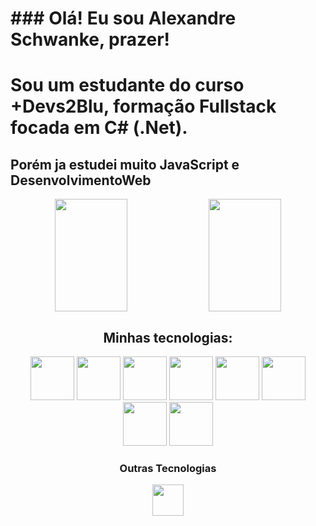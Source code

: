 <h1 color="orange">### Olá! Eu sou Alexandre Schwanke, prazer!</h1>

# Sou um estudante do curso +Devs2Blu, formação Fullstack focada em C# (.Net).

## Porém ja estudei muito JavaScript e DesenvolvimentoWeb

<div align="center">
  <img align="center" width="48%" height="180em" display="inline" src="https://github-readme-stats.vercel.app/api?username=AlexSchwC&show_icons=true&theme=slateorange">
  <img align="center" width="48%" height="180em" display="inline" src="https://github-readme-stats.vercel.app/api/top-langs/?username=AlexSchwC&layout=compact&theme=slateorange">
</div>

##

<h2 align="center">Minhas tecnologias:</h2>
<div align="center">
  <img width="70rem" src="https://cdn.jsdelivr.net/gh/devicons/devicon/icons/html5/html5-original.svg" />
  <img width="70rem" src="https://cdn.jsdelivr.net/gh/devicons/devicon/icons/css3/css3-original.svg" />
  <img width="70rem" src="https://cdn.jsdelivr.net/gh/devicons/devicon/icons/sass/sass-original.svg" />
  <img width="70rem" src="https://cdn.jsdelivr.net/gh/devicons/devicon/icons/javascript/javascript-original.svg" />
  <img width="70rem" src="https://cdn.jsdelivr.net/gh/devicons/devicon/icons/mongodb/mongodb-original.svg" />
  <img width="70rem" src="https://cdn.jsdelivr.net/gh/devicons/devicon/icons/nodejs/nodejs-original.svg" />
  <img width="70rem" src="https://cdn.jsdelivr.net/gh/devicons/devicon/icons/express/express-original.svg" />
  <img width="70rem" src="https://cdn.jsdelivr.net/gh/devicons/devicon/icons/git/git-original.svg" />
</div>

<div align="center">
  <h3 align="center">Outras Tecnologias</h3>
  <img width="50" src="https://cdn.jsdelivr.net/gh/devicons/devicon/icons/photoshop/photoshop-line.svg" />
</div>

##

<!--
**AlexSchwC/AlexSchwC** is a ✨ _special_ ✨ repository because its `README.md` (this file) appears on your GitHub profile.

Here are some ideas to get you started:

- 🔭 I’m currently working on ...
- 🌱 I’m currently learning ...
- 👯 I’m looking to collaborate on ...
- 🤔 I’m looking for help with ...
- 💬 Ask me about ...
- 📫 How to reach me: ...
- 😄 Pronouns: ...
- ⚡ Fun fact: ...
-->
